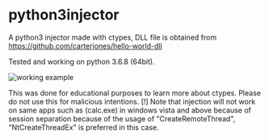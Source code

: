 # python3injector
A python3 injector made with ctypes, DLL file is obtained from https://github.com/carterjones/hello-world-dll

Tested and working on python 3.6.8 (64bit).

![working example](https://media.giphy.com/media/Lo6yGQm9CiFCUjxCWy/giphy.gif)

This was done for educational purposes to learn more about ctypes. Please do not use this for malicious intentions.
[!] Note that injection will not work on same apps such as (calc.exe) in windows vista and above because of session separation because of the usage of "CreateRemoteThread", "NtCreateThreadEx" is preferred in this case.
